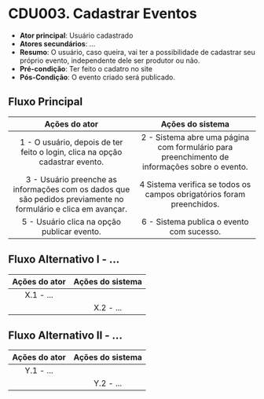 # CDU003. Cadastrar Eventos

- **Ator principal**: Usuário cadastrado
- **Atores secundários**: ...	 
- **Resumo**: O usuário, caso queira, vai ter a possibilidade de cadastrar seu próprio evento, independente dele ser produtor ou não.
- **Pré-condição**: Ter feito o cadatro no site
- **Pós-Condição**: O evento criado será publicado.

## Fluxo Principal
| Ações do ator | Ações do sistema |
| :-----------------: | :-----------------: | 
| 1 - O usuário, depois de ter feito o login, clica na opção cadastrar evento. | 2 - Sistema abre uma página com formulário para preenchimento de informações sobre o evento.   | 
| 3 - Usuário preenche as informações com os dados que são pedidos previamente no formulário e clica em avançar. | 4 Sistema verifica se todos os campos obrigatórios foram preenchidos. |
| 5 - Usuário clica na opção publicar evento. | 6 - Sistema publica o evento com sucesso. |

## Fluxo Alternativo I - ...
| Ações do ator | Ações do sistema |
| :-----------------: |:-----------------: | 
| X.1 - ... | |  
| | X.2 - ... |

## Fluxo Alternativo II - ...
| Ações do ator | Ações do sistema |
| :-----------------: | :-----------------: | 
| Y.1 - ... | |  
| | Y.2 - ... |  

